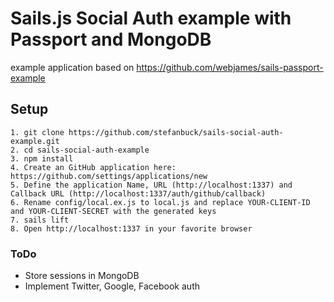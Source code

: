 # Sails.js Social Auth example with Passport and MongoDB
example application based on https://github.com/webjames/sails-passport-example

## Setup

    1. git clone https://github.com/stefanbuck/sails-social-auth-example.git
    2. cd sails-social-auth-example
    3. npm install
    4. Create an GitHub application here: https://github.com/settings/applications/new
    5. Define the application Name, URL (http://localhost:1337) and Callback URL (http://localhost:1337/auth/github/callback)
    6. Rename config/local.ex.js to local.js and replace YOUR-CLIENT-ID and YOUR-CLIENT-SECRET with the generated keys
    7. sails lift
    8. Open http://localhost:1337 in your favorite browser


### ToDo
- Store sessions in MongoDB
- Implement Twitter, Google, Facebook auth